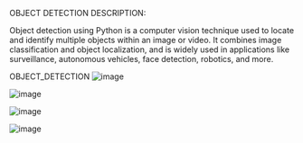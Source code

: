 OBJECT DETECTION DESCRIPTION:

Object detection using Python is a computer vision technique used to locate and identify multiple objects within an image or video. It combines image classification and object localization, and is widely used in applications like surveillance, autonomous vehicles, face detection, robotics, and more.



OBJECT_DETECTION
![image](https://github.com/user-attachments/assets/023ada73-7b76-4cb2-8e93-316046514d0d)

![image](https://github.com/user-attachments/assets/9bb2bd55-af4e-48e3-80d3-52e586de4056)

![image](https://github.com/user-attachments/assets/86d2e9e4-6111-424f-82d9-b066509a3606)

![image](https://github.com/user-attachments/assets/3f88cf5d-e887-4107-bc22-a6d8bbd45ee8)


